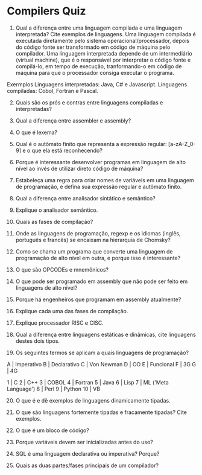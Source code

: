 # Compilers Quiz

1) Qual a diferença entre uma linguagem compilada e uma linguagem interpretada? Cite exemplos de linguagens.
Uma linguagem compilada é executada diretamente pelo sistema operacional/processador, depois do código fonte ser transformado em código de máquina pelo compilador. Uma linguagem interpretada depende de um intermediário (virtual machine), que é o responsável por interpretar o código fonte e compilá-lo, em tempo de execução, tranformando-o em código de máquina para que o processador consiga executar o programa.

Exermplos
Linguagens interpretadas: Java, C# e Javascript.
Linguagens compiladas: Cobol, Fortran e Pascal.

2) Quais são os prós e contras entre linguagens compiladas e interpretadas?

3) Qual a diferença entre assembler e assembly?

4) O que é lexema?

5) Qual é o autômato finito que representa a expressão regular: [a-zA-Z_0-9] e o que ela está reconhecendo?

6) Porque é interessante desenvolver programas em linguagem de alto nível ao invés de utilizar direto código de máquina? 

7) Estabeleça uma regra para criar nomes de variáveis em uma linguagem de programação, e defina sua expressão regular e autômato finito.

8) Qual a diferença entre analisador sintático e semântico?

9) Explique o analisador semântico.

10) Quais as fases de compilação?

11) Onde as linguagens de programação, regexp e os idiomas (inglês, português e francês) se encaixam na hierarquia de Chomsky?

12) Como se chama um programa que converte uma linguagem de programação de alto nível em outra, e porque isso é interessante?

13) O que são OPCODEs e mnemônicos?

14) O que pode ser programado em assembly que não pode ser feito em linguagens de alto nível?

15) Porque há engenheiros que programam em assembly atualmente?

16) Explique cada uma das fases de compilação.

17) Explique processador RISC e CISC.

18) Qual a diferença entre linguagens estáticas e dinâmicas, cite linguagens destes dois tipos.

19) Os seguintes termos se aplicam a quais linguagens de programação?


 A | Imperativo
 B | Declarativo
 C | Von Newman
 D | OO
 E | Funcional
 F | 3G
 G | 4G
 
  1 | C
  2 | C++
  3 | COBOL
  4 | Fortran
  5 | Java
  6 | Lisp
  7 | ML ('Meta Language')
  8 | Perl
  9 | Python
 10 | VB

20) O que é e dê exemplos de linguagens dinamicamente tipadas.

21) O que são linguagens fortemente tipadas e fracamente tipadas? Cite exemplos.

22) O que é um bloco de código?

23) Porque variáveis devem ser inicializadas antes do uso?

24) SQL é uma linguagem declarativa ou imperativa? Porque?

25) Quais as duas partes/fases principais de um compilador?
